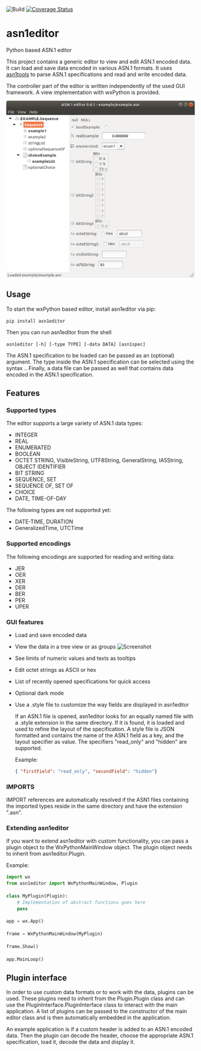 ![Build](https://github.com/Futsch1/asn1editor/workflows/Build/badge.svg)
[![Coverage Status](https://coveralls.io/repos/github/Futsch1/asn1editor/badge.svg?branch=master)](https://coveralls.io/github/Futsch1/asn1editor?branch=master)
# asn1editor
Python based ASN.1 editor

This project contains a generic editor to view and edit ASN.1 encoded data. 
It can load and save data encoded in various ASN.1 formats. It uses
[asn1tools](https://github.com/eerimoq/asn1tools) to parse
ASN.1 specifications and read and write encoded data.

The controller part of the editor is written independently of the 
used GUI framework. A view implementation with wxPython is provided.

![Screenshot](docs/screenshot_tree.png?raw=true "asn1editor")

## Usage
To start the wxPython based editor, install asn1editor via pip:

```pip install asn1editor```

Then you can run asn1editor from the shell

```asn1editor [-h] [-type TYPE] [-data DATA] [asn1spec]```

The ASN.1 specification to be loaded can be passed as an (optional) argument. The type inside the ASN.1 specification can be selected
using the syntax <Namespace>.<Type name>. Finally, a data file can be passed as well that contains data encoded in the ASN.1 specification.

## Features

### Supported types
The editor supports a large variety of ASN.1 data types:
- INTEGER
- REAL
- ENUMERATED
- BOOLEAN
- OCTET STRING, VisibleString, UTF8String, GeneralString, IA5String, OBJECT IDENTIFIER
- BIT STRING
- SEQUENCE, SET
- SEQUENCE OF, SET OF
- CHOICE
- DATE, TIME-OF-DAY

The following types are not supported yet:

- DATE-TIME, DURATION
- GeneralizedTime, UTCTime

### Supported encodings

The following encodings are supported for reading and writing data:

- JER
- OER
- XER
- DER
- BER
- PER
- UPER

### GUI features
- Load and save encoded data
- View the data in a tree view or as groups
![Screenshot](docs/screenshot_groups.png?raw=true "asn1editor group view")
- See limits of numeric values and texts as tooltips
- Edit octet strings as ASCII or hex
- List of recently opened specifications for quick access
- Optional dark mode
- Use a .style file to customize the way fields are displayed in asn1editor

  If an ASN.1 file is opened, asn1editor looks for an equally named file with a .style extension in the same directory. If it is found, it is loaded and used to
  refine the layout of the specification. A style file is JSON formatted and contains the name of the ASN.1 field as a key, and the layout specifier as value.
  The specifiers "read_only" and
  "hidden" are supported.

  Example:
  ```json
  { "firstField": "read_only", "secondField": "hidden"}
  ```

### IMPORTS
IMPORT references are automatically resolved if the ASN1 files containing the imported types 
reside in the same directory and have the extension ".asn". 

### Extending asn1editor

If you want to extend asn1editor with custom functionality, you can pass a plugin object to the WxPythonMainWindow object.
The plugin object needs to inherit from asn1editor.Plugin.

Example:

```python
import wx
from asn1editor import WxPythonMainWindow, Plugin

class MyPlugin(Plugin):
    # Implementation of abstract functions goes here
    pass

app = wx.App()

frame = WxPythonMainWindow(MyPlugin)

frame.Show()

app.MainLoop()
```

## Plugin interface
In order to use custom data formats or to work with the data, plugins
can be used. These plugins need to inherit from the Plugin.Plugin class and
can use the PluginInterface.PluginInterface class to interact with the
main application. A list of plugins can be passed to the constructor of the main editor class
and is then automatically embedded in the application.

An example application is if a custom header is added to an ASN.1 encoded data. Then the plugin
can decode the header, choose the appropriate ASN.1 specification, load it, decode the data and display it.
